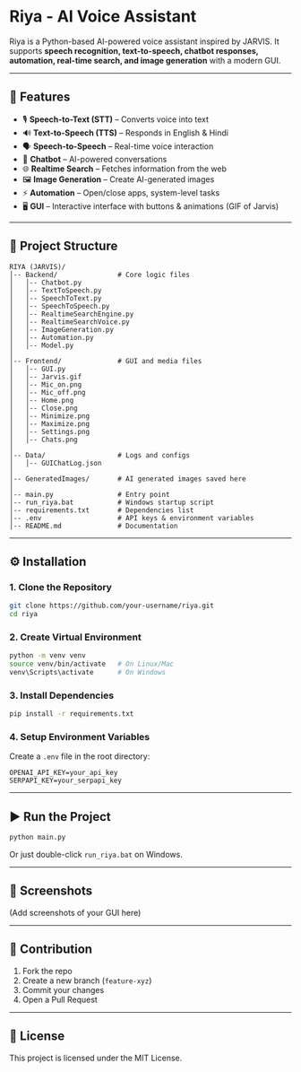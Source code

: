 # Riya - AI Voice Assistant  

Riya is a Python-based AI-powered voice assistant inspired by JARVIS. It supports **speech recognition, text-to-speech, chatbot responses, automation, real-time search, and image generation** with a modern GUI.  

---

## 🚀 Features  
- 🎙️ **Speech-to-Text (STT)** – Converts voice into text  
- 🔊 **Text-to-Speech (TTS)** – Responds in English & Hindi  
- 🗣️ **Speech-to-Speech** – Real-time voice interaction  
- 💬 **Chatbot** – AI-powered conversations  
- 🌐 **Realtime Search** – Fetches information from the web  
- 🖼️ **Image Generation** – Create AI-generated images  
- ⚡ **Automation** – Open/close apps, system-level tasks  
- 🖥️ **GUI** – Interactive interface with buttons & animations (GIF of Jarvis)  

---

## 📂 Project Structure  
```
RIYA (JARVIS)/
│-- Backend/               # Core logic files
│   │-- Chatbot.py
│   │-- TextToSpeech.py
│   │-- SpeechToText.py
│   │-- SpeechToSpeech.py
│   │-- RealtimeSearchEngine.py
│   │-- RealtimeSearchVoice.py
│   │-- ImageGeneration.py
│   │-- Automation.py
│   │-- Model.py
│
│-- Frontend/              # GUI and media files
│   │-- GUI.py
│   │-- Jarvis.gif
│   │-- Mic_on.png
│   │-- Mic_off.png
│   │-- Home.png
│   │-- Close.png
│   │-- Minimize.png
│   │-- Maximize.png
│   │-- Settings.png
│   │-- Chats.png
│
│-- Data/                  # Logs and configs
│   │-- GUIChatLog.json
│
│-- GeneratedImages/       # AI generated images saved here
│
│-- main.py                # Entry point
│-- run_riya.bat           # Windows startup script
│-- requirements.txt       # Dependencies list
│-- .env                   # API keys & environment variables
│-- README.md              # Documentation
```

---

## ⚙️ Installation  

### 1. Clone the Repository  
```bash
git clone https://github.com/your-username/riya.git
cd riya
```

### 2. Create Virtual Environment  
```bash
python -m venv venv
source venv/bin/activate   # On Linux/Mac
venv\Scripts\activate      # On Windows
```

### 3. Install Dependencies  
```bash
pip install -r requirements.txt
```

### 4. Setup Environment Variables  
Create a `.env` file in the root directory:  
```
OPENAI_API_KEY=your_api_key
SERPAPI_KEY=your_serpapi_key
```

---

## ▶️ Run the Project  
```bash
python main.py
```

Or just double-click `run_riya.bat` on Windows.  

---

## 📸 Screenshots  
(Add screenshots of your GUI here)

---

## 🤝 Contribution  
1. Fork the repo  
2. Create a new branch (`feature-xyz`)  
3. Commit your changes  
4. Open a Pull Request  

---

## 📜 License  
This project is licensed under the MIT License.  
